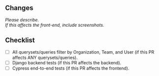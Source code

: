 ## Changes

*Please describe.*  
*If this affects the front-end, include screenshots.*  

## Checklist

- [ ] All querysets/queries filter by Organization, Team, and User (if this PR affects ANY querysets/queries).
- [ ] Django backend tests (if this PR affects the backend).
- [ ] Cypress end-to-end tests (if this PR affects the frontend).
